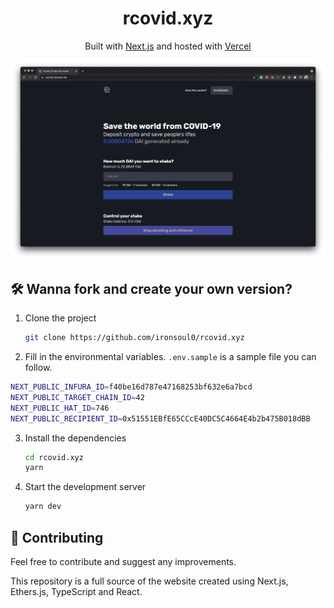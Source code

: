 <h1 align="center">
  rcovid.xyz
</h1>
<p align="center">
   Built with <a href="https://www.nextjs.org/" target="_blank">Next.js</a> and hosted with <a href="https://www.vercel.com/" target="_blank">Vercel</a>
</p>

![demo](./public/screen.png)

## 🛠 Wanna fork and create your own version?

1. Clone the project

   ```sh
   git clone https://github.com/ironsoul0/rcovid.xyz
   ```

2. Fill in the environmental variables. `.env.sample` is a sample file you can follow.

  ```sh
  NEXT_PUBLIC_INFURA_ID=f40be16d787e47168253bf632e6a7bcd
  NEXT_PUBLIC_TARGET_CHAIN_ID=42
  NEXT_PUBLIC_HAT_ID=746
  NEXT_PUBLIC_RECIPIENT_ID=0x51551EBfE65CCcE40DC5C4664E4b2b475B018dBB
  ```

3. Install the dependencies

   ```sh
   cd rcovid.xyz
   yarn
   ```

4. Start the development server

   ```sh
   yarn dev
   ```

## 🚁 Contributing

Feel free to contribute and suggest any improvements.

This repository is a full source of the website created using Next.js, Ethers.js, TypeScript and React.

